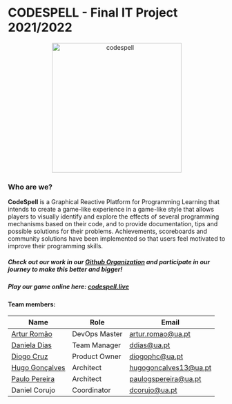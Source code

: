 # CODESPELL - Final IT Project 2021/2022

<p align="center">
  <img src="https://cdn.discordapp.com/attachments/957303567050485800/957303598159634532/CODESPELL.png" width="300" height="300" alt="codespell"/>
</p>

### Who are we?

**CodeSpell** is a Graphical Reactive Platform for Programming Learning that intends to create a game-like experience in a game-like style that allows players to visually identify and explore the effects of several programming mechanisms based on their code, and to provide documentation, tips and possible solutions for their problems. Achievements, scoreboards and community solutions have been implemented so that users feel motivated to improve their programming skills.

##### Check out our work in our [Github Organization](https://github.com/Code-Spell) and participate in our journey to make this better and bigger!

##### Play our game online here: [codespell.live](https://codespell.live)

#### Team members:

| Name                                           | Role          | Email                 |
| ---------------------------------------------- | ------------- | --------------------- |
| [Artur Romão](https://github.com/artur-romao)  | DevOps Master | artur.romao@ua.pt     |
| [Daniela Dias](https://github.com/danielar0w0) | Team Manager  | ddias@ua.pt           |
| [Diogo Cruz](https://github.com/DXOGO)         | Product Owner | diogophc@ua.pt        |
| [Hugo Gonçalves](https://github.com/Hugo1307)  | Architect     | hugogoncalves13@ua.pt |
| [Paulo Pereira](https://github.com/PauloGSP)   | Architect     | paulogspereira@ua.pt  |
| Daniel Corujo                                  | Coordinator   | dcorujo@ua.pt         |

